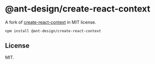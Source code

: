 # @ant-design/create-react-context

A fork of [create-react-context](https://github.com/jamiebuilds/create-react-context) in MIT license.

```
npm install @ant-design/create-react-context
```
## License

MIT.
